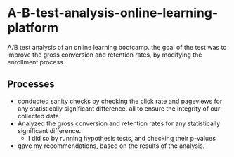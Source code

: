 # A-B-test-analysis-online-learning-platform
A/B test analysis of an online learning bootcamp. the goal of the test was to improve the gross conversion and retention rates, by modifying the enrollment process.

## Processes
- conducted sanity checks by checking the click rate and pageviews for any statistically significant difference. all to ensure the integrity of our collected data.
- Analyzed the gross conversion and retention rates for any statistically significant difference.
  - I did so by running hypothesis tests, and checking their p-values
- gave my recommendations, based on the results of the analysis.
